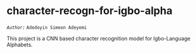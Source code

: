 # character-recogn-for-igbo-alpha
*```Author:```* ```Adedoyin Simeon Adeyemi```

This project is a CNN based character recognition model for lgbo-Language Alphabets.
